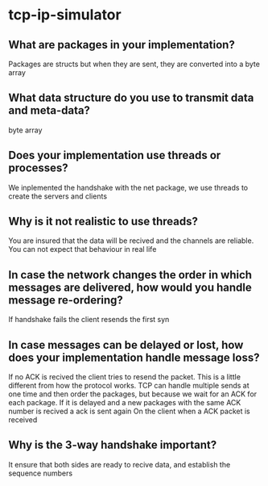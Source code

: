 # tcp-ip-simulator

## What are packages in your implementation? 
Packages are structs but when they are sent, they are converted into a byte array
## What data structure do you use to transmit data and meta-data?
byte array
## Does your implementation use threads or processes? 
We inplemented the handshake with the net package, we use threads to create the servers and clients
## Why is it not realistic to use threads?
You are insured that the data will be recived and the channels are reliable.
You can not expect that behaviour in real life
## In case the network changes the order in which messages are delivered, how would you handle message re-ordering?
If handshake fails the client resends the first syn  
## In case messages can be delayed or lost, how does your implementation handle message loss?
If no ACK is recived the client tries to resend the packet. This is a little different from how the protocol works.
TCP can handle multiple sends at one time and then order the packages, but because we wait for an ACK for each package.
If it is delayed and a new packages with the same ACK number is recived a ack is sent again
On the client when a ACK packet is received

## Why is the 3-way handshake important?
It ensure that both sides are ready to recive data, and establish the sequence numbers
